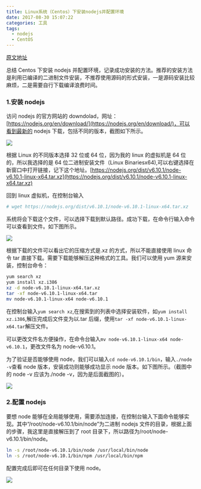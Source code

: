 ```yaml
---
title: Linux系统（Centos）下安装nodejs并配置环境
date: 2017-08-30 15:07:22
categories: 工具
tags:
  - nodejs
  - CentOS
---
```


[原文地址](http://blog.csdn.net/qq_21794603/article/details/68067821)

总结 Centos 下安装 nodejs 并配置环境，记录成功安装的方法。推荐的安装方法是利用已编译的二进制文件安装，不推荐使用源码的形式安装，一是源码安装比较麻烦，二是需要自行下载编译浪费时间。

### 1.安装 nodejs

访问 nodejs 的官方网站的 downdolad，网址：[https://nodejs.org/en/download/](https://nodejs.org/en/download/)，可以看到最新的 nodejs 下载，包括不同的版本，截图如下所示。

![](http://img.blog.csdn.net/20170329190539370?watermark/2/text/aHR0cDovL2Jsb2cuY3Nkbi5uZXQvcXFfMjE3OTQ2MDM=/font/5a6L5L2T/fontsize/400/fill/I0JBQkFCMA==/dissolve/70/gravity/SouthEast)

根据 Linux 的不同版本选择 32 位或 64 位，因为我的 linux 的虚拟机是 64 位的，所以我选择的是 64 位二进制安装文件（Linux Binariesx64),可以右键选择在新窗口中打开链接，记下这个地址。[https://nodejs.org/dist/v6.10.1/node-v6.10.1-linux-x64.tar.xz](https://nodejs.org/dist/v6.10.1/node-v6.10.1-linux-x64.tar.xz)

回到 linux 虚拟机，在控制台输入

```bash
# wget https://nodejs.org/dist/v6.10.1/node-v6.10.1-linux-x64.tar.xz
```

系统将会下载这个文件，可以选择下载到默认路径。成功下载，在命令行输入命令可以查看到文件。如下图所示。

![](http://img.blog.csdn.net/20170329194814703?watermark/2/text/aHR0cDovL2Jsb2cuY3Nkbi5uZXQvcXFfMjE3OTQ2MDM=/font/5a6L5L2T/fontsize/400/fill/I0JBQkFCMA==/dissolve/70/gravity/SouthEast)

根据下载的文件可以看出它的压缩方式是.xz 的方式，所以不能直接使用 linux 命令 tar 直接下载。需要下载能够解压这种格式的工具。我们可以使用 yum 源来安装，控制台命令：

```bash
yum search xz
yum install xz.i386
xz -d node-v6.10.1-linux-x64.tar.xz
tar -xf node-v6.10.1-linux-x64.tar
mv node-v6.10.1-linux-x64 node-v6.10.1
```

在控制台输入`yum search xz`,在搜索到的列表中选择安装软件，如`yum install xz.i386`,解压完成后文件变为以.tar 后缀，使用`tar -xf node-v6.10.1-linux-x64.tar`解压文件。

可以更改文件名方便操作，在命令台输入`mv node-v6.10.1-linux-x64 node-v6.10.1`，更改文件名为 node-v6.10.1。

为了验证是否能够使用 node，我们可以输入`cd node-v6.10.1/bin`，输入`./node -v`查看 node 版本，安装成功则能够成功显示 node 版本。如下图所示。（截图中的 node -v 应该为./node -v，因为是后面截图的）。

![](http://img.blog.csdn.net/20170329193059346?watermark/2/text/aHR0cDovL2Jsb2cuY3Nkbi5uZXQvcXFfMjE3OTQ2MDM=/font/5a6L5L2T/fontsize/400/fill/I0JBQkFCMA==/dissolve/70/gravity/SouthEast)

### 2.配置 nodejs

要想 node 能够在全局能够使用，需要添加连接，在控制台输入下面命令能够实现。其中“/root/node-v6.10.1/bin/node”为二进制 nodejs 文件的目录，根据上面的步骤，我这里是直接解压到了 root 目录下，所以路径为/root/node-v6.10.1/bin/node。

```bash
ln -s /root/node-v6.10.1/bin/node /usr/local/bin/node
ln -s /root/node-v6.10.1/bin/npm /usr/local/bin/npm
```

配置完成后即可在任何目录下使用 node。

![](http://img.blog.csdn.net/20170329194133691?watermark/2/text/aHR0cDovL2Jsb2cuY3Nkbi5uZXQvcXFfMjE3OTQ2MDM=/font/5a6L5L2T/fontsize/400/fill/I0JBQkFCMA==/dissolve/70/gravity/SouthEast)
